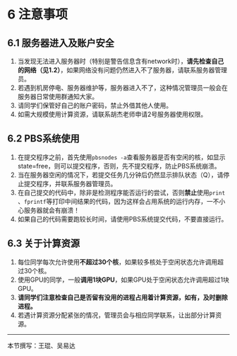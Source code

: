 # 6 注意事项

## 6.1 服务器进入及账户安全

1. 当发现无法进入服务器时（特别是警告信息含有network时），**请先检查自己的网络（见1.2）**，如果网络没有问题仍然进入不了服务器，请联系服务器管理员。
2. 若遇到机房停电、服务器维护等，服务器进入不了，这种情况管理员一般会在服务器日常使用群通知大家。
3. 请同学们保管好自己的账户密码，禁止外借其他人使用。
4. 如需大规模使用计算资源，请联系胡杰老师申请2号服务器使用权限。
## 6.2 PBS系统使用

1. 在提交程序之前，首先使用`pbsnodes -a`查看服务器是否有空闲的核，如显示state=free，则可以提交程序，否则，先不提交程序，防止PBS系统崩溃。
2. 当在服务器空闲的情况下，若提交任务几分钟后仍然显示排队状态（Q），请停止提交程序，并联系服务器管理员。
3. 在自己提交的代码中，除非是检测程序能否运行的尝试，否则**禁止**使用`print` 、`fprintf`等打印中间结果的代码，因为这样会占用系统的运行内存，一不小心服务器就会有崩溃！
4. 如果自己的代码需要跑较长时间，请使用PBS系统提交代码，不要直接运行。

## 6.3 关于计算资源

1. 每位同学每次允许使用**不超过30个核**，如果较多核处于空闲状态允许调用超过30个核。
2. 使用GPU的同学，一般**调用1块GPU**，如果GPU处于空闲状态允许调用超过1块GPU。
3. **请同学们注意检查自己是否留有没用的进程占用着计算资源，如有，及时删除进程。**
4. 若遇计算资源分配紧张的情况，管理员会与相应同学联系，让出部分计算资源。

---
本节撰写：王琨、吴易达